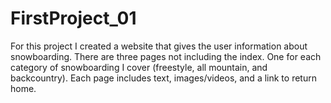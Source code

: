 # FirstProject_01
For this project I created a website that gives the user information about snowboarding. 
There are three pages not including the index. One for each category of snowboarding I cover (freestyle, all mountain, and backcountry). 
Each page includes text, images/videos, and a link to return home.
